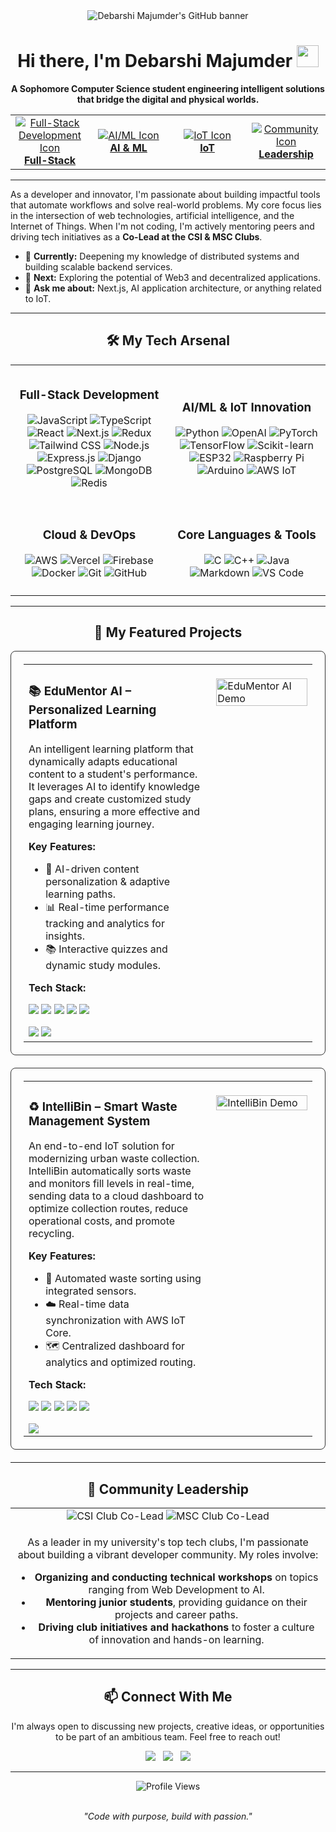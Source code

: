 <div align="center">
  <img src="https://raw.githubusercontent.com/Neel-stack-deb/Neel-stack-deb/main/github-header-image.png" alt="Debarshi Majumder's GitHub banner"/>
  <h1>
    Hi there, I'm Debarshi Majumder 
    <img src="https://media.giphy.com/media/hvRJCLFzcasrR4ia7z/giphy.gif" width="35px" />
  </h1>
  <p>
    <strong>A Sophomore Computer Science student engineering intelligent solutions that bridge the digital and physical worlds.</strong>
  </p>
</div>

<table align="center" width="100%" style="max-width: 800px;">
  <tr align="center">
    <td width="25%">
      <a href="#-about-me">
        <img src="https://img.icons8.com/external-flaticons-lineal-color-flat-icons/64/000000/external-web-development-computer-programming-flaticons-lineal-color-flat-icons.png" alt="Full-Stack Development Icon"/>
        <br><strong>Full-Stack</strong>
      </a>
    </td>
    <td width="25%">
      <a href="#-ai--ml-innovation">
        <img src="https://img.icons8.com/external-flaticons-flat-flat-icons/64/000000/external-artificial-intelligence-automation-flaticons-flat-flat-icons-2.png" alt="AI/ML Icon"/>
        <br><strong>AI & ML</strong>
      </a>
    </td>
    <td width="25%">
      <a href="#-iot--embedded-systems">
        <img src="https://img.icons8.com/external-flaticons-lineal-color-flat-icons/64/000000/external-iot-smart-city-flaticons-lineal-color-flat-icons.png" alt="IoT Icon"/>
        <br><strong>IoT</strong>
      </a>
    </td>
    <td width="25%">
      <a href="#-community-leadership">
        <img src="https://img.icons8.com/external-flaticons-flat-flat-icons/64/000000/external-community-marketing-flaticons-flat-flat-icons.png" alt="Community Icon"/>
        <br><strong>Leadership</strong>
      </a>
    </td>
  </tr>
</table>

---

As a developer and innovator, I'm passionate about building impactful tools that automate workflows and solve real-world problems. My core focus lies in the intersection of web technologies, artificial intelligence, and the Internet of Things. When I'm not coding, I'm actively mentoring peers and driving tech initiatives as a **Co-Lead at the CSI & MSC Clubs**.

-   🎯 **Currently:** Deepening my knowledge of distributed systems and building scalable backend services.
-   🚀 **Next:** Exploring the potential of Web3 and decentralized applications.
-   💬 **Ask me about:** Next.js, AI application architecture, or anything related to IoT.

---

<h2 id="-tech-arsenal" align="center">🛠️ My Tech Arsenal</h2>

<table width="100%" align="center">
  <tr>
    <td align="center" width="50%" style="padding: 10px;">
      <h3 id="-full-stack-development">Full-Stack Development</h3>
      <p>
        <img src="https://img.shields.io/badge/JavaScript-F7DF1E?style=for-the-badge&logo=javascript&logoColor=black" alt="JavaScript" />
        <img src="https://img.shields.io/badge/TypeScript-3178C6?style=for-the-badge&logo=typescript&logoColor=white" alt="TypeScript" />
        <img src="https://img.shields.io/badge/React-61DAFB?style=for-the-badge&logo=react&logoColor=black" alt="React" />
        <img src="https://img.shields.io/badge/Next.js-000000?style=for-the-badge&logo=nextdotjs&logoColor=white" alt="Next.js" />
        <img src="https://img.shields.io/badge/Redux-764ABC?style=for-the-badge&logo=redux&logoColor=white" alt="Redux" />
        <img src="https://img.shields.io/badge/Tailwind_CSS-38B2AC?style=for-the-badge&logo=tailwind-css&logoColor=white" alt="Tailwind CSS" />
        <img src="https://img.shields.io/badge/Node.js-339933?style=for-the-badge&logo=node.js&logoColor=white" alt="Node.js" />
        <img src="https://img.shields.io/badge/Express.js-000000?style=for-the-badge&logo=express&logoColor=white" alt="Express.js" />
        <img src="https://img.shields.io/badge/Django-092E20?style=for-the-badge&logo=django&logoColor=white" alt="Django" />
        <img src="https://img.shields.io/badge/PostgreSQL-4169E1?style=for-the-badge&logo=postgresql&logoColor=white" alt="PostgreSQL" />
        <img src="https://img.shields.io/badge/MongoDB-47A248?style=for-the-badge&logo=mongodb&logoColor=white" alt="MongoDB" />
        <img src="https://img.shields.io/badge/Redis-DC382D?style=for-the-badge&logo=redis&logoColor=white" alt="Redis" />
      </p>
    </td>
    <td align="center" width="50%" style="padding: 10px;">
      <h3 id="-ai--ml-innovation">AI/ML & IoT Innovation</h3>
      <p>
        <img src="https://img.shields.io/badge/Python-3776AB?style=for-the-badge&logo=python&logoColor=white" alt="Python" />
        <img src="https://img.shields.io/badge/OpenAI-412991?style=for-the-badge&logo=openai&logoColor=white" alt="OpenAI" />
        <img src="https://img.shields.io/badge/PyTorch-EE4C2C?style=for-the-badge&logo=pytorch&logoColor=white" alt="PyTorch" />
        <img src="https://img.shields.io/badge/TensorFlow-FF6F00?style=for-the-badge&logo=tensorflow&logoColor=white" alt="TensorFlow" />
        <img src="https://img.shields.io/badge/Scikit--learn-F7931E?style=for-the-badge&logo=scikit-learn&logoColor=white" alt="Scikit-learn" />
        <img src="https://img.shields.io/badge/ESP32-E7342C?style=for-the-badge&logo=espressif&logoColor=white" alt="ESP32" />
        <img src="https://img.shields.io/badge/Raspberry%20Pi-A22846?style=for-the-badge&logo=raspberrypi&logoColor=white" alt="Raspberry Pi" />
        <img src="https://img.shields.io/badge/Arduino-00979D?style=for-the-badge&logo=arduino&logoColor=white" alt="Arduino" />
        <img src="https://img.shields.io/badge/AWS%20IoT-232F3E?style=for-the-badge&logo=amazonaws&logoColor=white" alt="AWS IoT" />
      </p>
    </td>
  </tr>
  <tr>
    <td align="center" width="50%" style="padding: 10px;">
      <h3>Cloud & DevOps</h3>
      <p>
        <img src="https://img.shields.io/badge/AWS-232F3E?style=for-the-badge&logo=amazon-aws&logoColor=white" alt="AWS" />
        <img src="https://img.shields.io/badge/Vercel-000000?style=for-the-badge&logo=vercel&logoColor=white" alt="Vercel" />
        <img src="https://img.shields.io/badge/Firebase-FFCA28?style=for-the-badge&logo=firebase&logoColor=black" alt="Firebase" />
        <img src="https://img.shields.io/badge/Docker-2496ED?style=for-the-badge&logo=docker&logoColor=white" alt="Docker" />
        <img src="https://img.shields.io/badge/Git-F05032?style=for-the-badge&logo=git&logoColor=white" alt="Git" />
        <img src="https://img.shields.io/badge/GitHub-181717?style=for-the-badge&logo=github&logoColor=white" alt="GitHub" />
      </p>
    </td>
    <td align="center" width="50%" style="padding: 10px;">
      <h3>Core Languages & Tools</h3>
      <p>
        <img src="https://img.shields.io/badge/C-A8B9CC?style=for-the-badge&logo=c&logoColor=white" alt="C" />
        <img src="https://img.shields.io/badge/C++-00599C?style=for-the-badge&logo=cplusplus&logoColor=white" alt="C++" />
        <img src="https://img.shields.io/badge/Java-007396?style=for-the-badge&logo=java&logoColor=white" alt="Java" />
        <img src="https://img.shields.io/badge/Markdown-000000?style=for-the-badge&logo=markdown&logoColor=white" alt="Markdown" />
        <img src="https://img.shields.io/badge/VS_Code-007ACC?style=for-the-badge&logo=visual-studio-code&logoColor=white" alt="VS Code" />
      </p>
    </td>
  </tr>
</table>

---

<h2 id="-featured-projects" align="center">🚀 My Featured Projects</h2>

<table width="100%" style="border: 1px solid #333; border-radius: 8px; padding: 20px; margin-bottom: 20px;">
  <tr>
    <td valign="top" width="65%">
      <h3>📚 EduMentor AI – Personalized Learning Platform</h3>
      <p>An intelligent learning platform that dynamically adapts educational content to a student's performance. It leverages AI to identify knowledge gaps and create customized study plans, ensuring a more effective and engaging learning journey.</p>
      <strong>Key Features:</strong>
      <ul>
        <li>🤖 AI-driven content personalization & adaptive learning paths.</li>
        <li>📊 Real-time performance tracking and analytics for insights.</li>
        <li>📚 Interactive quizzes and dynamic study modules.</li>
      </ul>
      <strong>Tech Stack:</strong>
      <p>
        <img src="https://img.shields.io/badge/React-61DAFB?style=for-the-badge&logo=react&logoColor=black" />
        <img src="https://img.shields.io/badge/Node.js-339933?style=for-the-badge&logo=node.js&logoColor=white" />
        <img src="https://img.shields.io/badge/PostgreSQL-4169E1?style=for-the-badge&logo=postgresql&logoColor=white" />
        <img src="https://img.shields.io/badge/OpenAI-412991?style=for-the-badge&logo=openai&logoColor=white" />
        <img src="https://img.shields.io/badge/Vercel-000000?style=for-the-badge&logo=vercel&logoColor=white" />
      </p>
      <a href="[Link to EduMentor Repo]"><img src="https://img.shields.io/badge/Source_Code-181717?style=for-the-badge&logo=github&logoColor=white" /></a>
      <a href="[Link to EduMentor Demo]"><img src="https://img.shields.io/badge/Live_Demo-0078D4?style=for-the-badge&logo=azure-static-web-apps&logoColor=white" /></a>
    </td>
    <td valign="top" width="35%">
      <br>
      <img src="https://raw.githubusercontent.com/Neel-stack-deb/Neel-stack-deb/main/edumentor-demo.png" alt="EduMentor AI Demo" width="100%"/>
    </td>
  </tr>
</table>

<table width="100%" style="border: 1px solid #333; border-radius: 8px; padding: 20px; margin-bottom: 20px;">
  <tr>
    <td valign="top" width="65%">
      <h3>♻️ IntelliBin – Smart Waste Management System</h3>
      <p>An end-to-end IoT solution for modernizing urban waste collection. IntelliBin automatically sorts waste and monitors fill levels in real-time, sending data to a cloud dashboard to optimize collection routes, reduce operational costs, and promote recycling.</p>
      <strong>Key Features:</strong>
      <ul>
        <li>🤖 Automated waste sorting using integrated sensors.</li>
        <li>☁️ Real-time data synchronization with AWS IoT Core.</li>
        <li>🗺️ Centralized dashboard for analytics and optimized routing.</li>
      </ul>
      <strong>Tech Stack:</strong>
      <p>
        <img src="https://img.shields.io/badge/ESP32-E7342C?style=for-the-badge&logo=espressif&logoColor=white" />
        <img src="https://img.shields.io/badge/Raspberry%20Pi-A22846?style=for-the-badge&logo=raspberrypi&logoColor=white" />
        <img src="https://img.shields.io/badge/Node.js-339933?style=for-the-badge&logo=node.js&logoColor=white" />
        <img src="https://img.shields.io/badge/MongoDB-47A248?style=for-the-badge&logo=mongodb&logoColor=white" />
        <img src="https://img.shields.io/badge/AWS-232F3E?style=for-the-badge&logo=amazon-aws&logoColor=white" />
      </p>
      <a href="[Link to IntelliBin Repo]"><img src="https://img.shields.io/badge/Source_Code-181717?style=for-the-badge&logo=github&logoColor=white" /></a>
    </td>
    <td valign="top" width="35%">
      <br>
      <img src="https://raw.githubusercontent.com/Neel-stack-deb/Neel-stack-deb/main/intellibin-demo.png" alt="IntelliBin Demo" width="100%"/>
    </td>
  </tr>
</table>

---

<h2 id="-community-leadership" align="center">🤝 Community Leadership</h2>

<table width="100%">
  <tr>
    <td align="center">
      <img src="https://img.shields.io/badge/Co--Lead-CSI_Club-blue?style=for-the-badge" alt="CSI Club Co-Lead" />
      <img src="https://img.shields.io/badge/Co--Lead-MSC_Club-orange?style=for-the-badge" alt="MSC Club Co-Lead" />
    </td>
  </tr>
  <tr>
    <td align="center">
      <p>As a leader in my university's top tech clubs, I'm passionate about building a vibrant developer community. My roles involve:</p>
      <ul>
        <li><strong>Organizing and conducting technical workshops</strong> on topics ranging from Web Development to AI.</li>
        <li><strong>Mentoring junior students</strong>, providing guidance on their projects and career paths.</li>
        <li><strong>Driving club initiatives and hackathons</strong> to foster a culture of innovation and hands-on learning.</li>
      </ul>
    </td>
  </tr>
</table>

---

<h2 id="-connect-with-me" align="center">📫 Connect With Me</h2>

<p align="center">
  I'm always open to discussing new projects, creative ideas, or opportunities to be part of an ambitious team. Feel free to reach out!
</p>
<p align="center">
  <a href="https://www.linkedin.com/in/debarshi-majumder-neel/"><img src="https://img.shields.io/badge/LinkedIn-0077B5?style=for-the-badge&logo=linkedin&logoColor=white" /></a>
  &nbsp;
  <a href="mailto:debarshimajumder.dev@gmail.com"><img src="https://img.shields.io/badge/Gmail-D14836?style=for-the-badge&logo=gmail&logoColor=white" /></a>
  &nbsp;
  <a href="https://wa.me/916290459162"><img src="https://img.shields.io/badge/WhatsApp-25D366?style=for-the-badge&logo=whatsapp&logoColor=white" /></a>
</p>

---

<div align="center">
  <img src="https://komarev.com/ghpvc/?username=Neel-stack-deb&label=Profile%20Views&color=blue&style=flat" alt="Profile Views" />
  <br>
  <br>
  <p><em>"Code with purpose, build with passion."</em></p>
</div>
